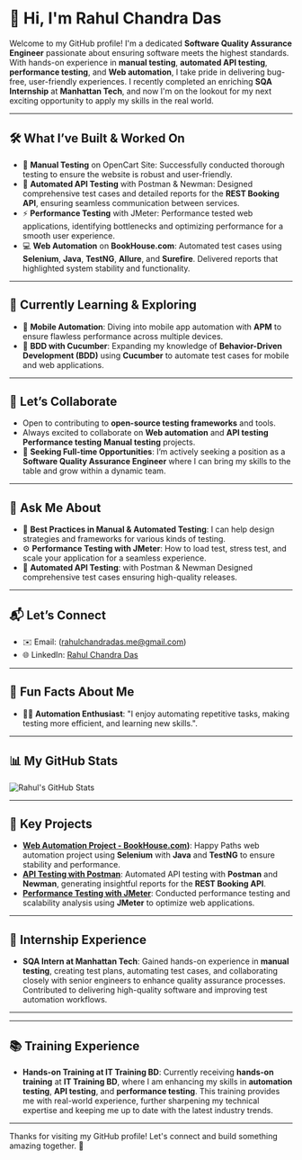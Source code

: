 # 👋 Hi, I'm Rahul Chandra Das

Welcome to my GitHub profile! I'm a dedicated **Software Quality Assurance Engineer** passionate about ensuring software meets the highest standards. With hands-on experience in **manual testing**, **automated API testing**, **performance testing**, and **Web automation**, I take pride in delivering bug-free, user-friendly experiences. I recently completed an enriching **SQA Internship** at **Manhattan Tech**, and now I'm on the lookout for my next exciting opportunity to apply my skills in the real world.

---

## 🛠️ **What I’ve Built & Worked On**
- 🚀 **Manual Testing** on OpenCart Site: Successfully conducted thorough testing to ensure the website is robust and user-friendly. 
- 🧪 **Automated API Testing** with Postman & Newman: Designed comprehensive test cases and detailed reports for the **REST Booking API**, ensuring seamless communication between services.
- ⚡ **Performance Testing** with JMeter: Performance tested web applications, identifying bottlenecks and optimizing performance for a smooth user experience.
- 💻 **Web Automation** on **BookHouse.com**: Automated test cases using **Selenium**, **Java**, **TestNG**, **Allure**, and **Surefire**. Delivered reports that highlighted system stability and functionality.

---

## 🌱 **Currently Learning & Exploring**
- 📱 **Mobile Automation**: Diving into mobile app automation with **APM** to ensure flawless performance across multiple devices.
- 📝 **BDD with Cucumber**: Expanding my knowledge of **Behavior-Driven Development (BDD)** using **Cucumber** to automate test cases for mobile and web applications.

---

## 👯 **Let’s Collaborate**
- Open to contributing to **open-source testing frameworks** and tools.
- Always excited to collaborate on **Web automation** and **API testing** **Performance testing** **Manual testing** projects.
- 🏢 **Seeking Full-time Opportunities**: I’m actively seeking a position as a **Software Quality Assurance Engineer** where I can bring my skills to the table and grow within a dynamic team.

---

## 💬 **Ask Me About**
- 🔧 **Best Practices in Manual & Automated Testing**: I can help design strategies and frameworks for various kinds of testing.
- ⚙️ **Performance Testing with JMeter**: How to load test, stress test, and scale your application for a seamless experience.
- 🧪 **Automated API Testing**: with Postman & Newman Designed comprehensive test cases ensuring high-quality releases.

---

## 📬 **Let’s Connect**
- ✉️ Email: (rahulchandradas.me@gmail.com)
- 🌐 LinkedIn: [Rahul Chandra Das](https://www.linkedin.com/in/rahul-das-rd/)

---

## 🚀 **Fun Facts About Me**
- 🧑‍💻 **Automation Enthusiast**: "I enjoy automating repetitive tasks, making testing more efficient, and learning new skills.".

---

## 📊 **My GitHub Stats**
![Rahul's GitHub Stats](https://github-readme-stats.vercel.app/api?username=rahulchandradasrcd&show_icons=true&hide_title=true&count_private=true)

---

## 📄 **Key Projects**
- **[Web Automation Project - BookHouse.com](https://github.com/rahulchandradasrcd/book_house_web_automation_using_selenium_with_allure_report))**: Happy Paths web automation project using **Selenium** with **Java** and **TestNG** to ensure stability and performance.
- **[API Testing with Postman](https://github.com/rahulchandradasrcd/Rest-Booking-API-Automated-Testing-with-Newman-Report)**: Automated API testing with **Postman** and **Newman**, generating insightful reports for the **REST Booking API**.
- **[Performance Testing with JMeter](https://github.com/rahulchandradasrcd/rest-booking-api-performance-testing-using-jmeter)**: Conducted performance testing and scalability analysis using **JMeter** to optimize web applications.

---

## 💼 **Internship Experience**
- **SQA Intern at Manhattan Tech**: Gained hands-on experience in **manual testing**, creating test plans, automating test cases, and collaborating closely with senior engineers to enhance quality assurance processes. Contributed to delivering high-quality software and improving test automation workflows.

---

---

## 📚 **Training Experience**
- **Hands-on Training at IT Training BD**: Currently receiving **hands-on training** at **IT Training BD**, where I am enhancing my skills in **automation testing**, **API testing**, and **performance testing**. This training provides me with real-world experience, further sharpening my technical expertise and keeping me up to date with the latest industry trends.

---

Thanks for visiting my GitHub profile! Let's connect and build something amazing together. 🚀
